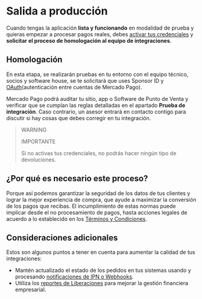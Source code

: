 # Salida a producción

Cuando tengas la aplicación **lista y funcionando** en modalidad de prueba y quieras empezar a procesar pagos reales, debes [activar tus credenciales](/developers/es/docs/qr-code/additional-content/your-integrations/credentials) y **solicitar el proceso de homologación al equipo de integraciones**.

## Homologación

En esta etapa, se realizarán pruebas en tu entorno con el equipo técnico, socios y software house, se te solicitará que uses Sponsor ID y [OAuth](/developers/es/docs/qr-code/additional-content/security/oauth/introduction)(autenticación entre cuentas de Mercado Pago).

Mercado Pago podrá auditar tu sitio, app o Software de Punto de Venta y verificar que se cumplan las reglas detalladas en el apartado **Prueba de integración**. Caso contrario, un asesor entrará en contacto contigo para discutir si hay cosas que debes corregir en tu integración.

> WARNING
>
> IMPORTANTE
>
> Si no activas tus credenciales, no podrás hacer ningún tipo de devoluciones.

## ¿Por qué es necesario este proceso?

Porque así podemos garantizar la seguridad de los datos de tus clientes y lograr la mejor experiencia de compra, que ayude a maximizar la conversión de los pagos que recibas.
El incumplimiento de estas normas puede implicar desde el no procesamiento de pagos, hasta acciones legales de acuerdo a lo establecido en los [Términos y Condiciones](https://www.mercadopago[FAKER][URL][DOMAIN]/ayuda/terminos-y-condiciones_299).

## Consideraciones adicionales

Estos son algunos puntos a tener en cuenta para aumentar la calidad de tus integraciones:

* Mantén actualizado el estado de los pedidos en tus sistemas usando y procesando [notificaciones de IPN o Webhooks](/developers/es/docs/qr-code/additional-content/your-integrations/notifications).
* Utiliza los [reportes de Liberaciones](/developers/es/docs/qr-code/additional-content/reports/released-money) para mejorar la gestión financiera empresarial.